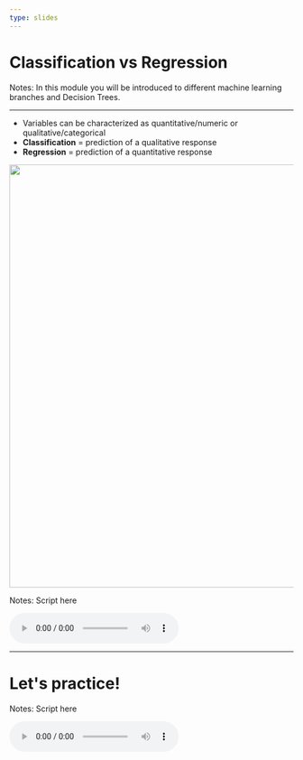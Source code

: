 ```yaml
---
type: slides
---
```


# Classification vs Regression


Notes: In this module you will be introduced to different machine learning branches and Decision Trees.


---

- Variables can be characterized as quantitative/numeric or qualitative/categorical
- **Classification** = prediction of a qualitative response
- **Regression** = prediction of a quantitative response

<img src='module1/unsup_learning.png' width="750">

Notes: Script here 
<html>
<audio controls >
  <source src="572_placeholder_audio.mp3" />
</audio></html>


---

# Let's practice!

Notes: Script here
<html>
<audio controls >
  <source src="572_placeholder_audio.mp3" />
</audio></html>

